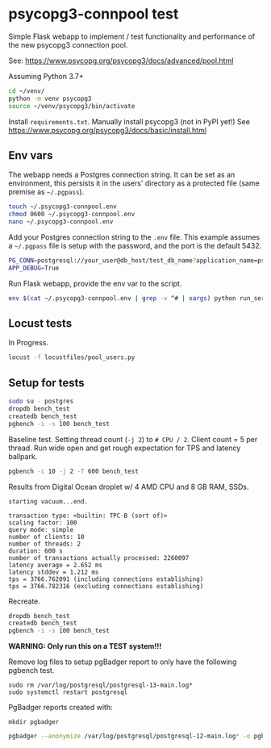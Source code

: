 # psycopg3-connpool test

Simple Flask webapp to implement / test functionality and performance of
the new psycopg3 connection pool.

See: https://www.psycopg.org/psycopg3/docs/advanced/pool.html

Assuming Python 3.7+

```bash
cd ~/venv/
python -m venv psycopg3
source ~/venv/psycopg3/bin/activate
```


Install `requirements.txt`.  Manually install psycopg3 (not in PyPI yet!)
See https://www.psycopg.org/psycopg3/docs/basic/install.html


## Env vars

The webapp needs a Postgres connection string.  It can be set as an environment,
this persists it in the users' directory as a protected file (same premise as
`~/.pgpass`).


```bash
touch ~/.psycopg3-connpool.env
chmod 0600 ~/.psycopg3-connpool.env
nano ~/.psycopg3-connpool.env
```

Add your Postgres connection string to the ``.env`` file.  This example assumes a
`~/.pgpass` file is setup with the password, and the port is the default 5432.

```bash
PG_CONN=postgresql://your_user@db_host/test_db_name?application_name=psycopg3-connpool-webapp
APP_DEBUG=True
```

Run Flask webapp, provide the env var to the script.

```bash
env $(cat ~/.psycopg3-connpool.env | grep -v ^# | xargs) python run_server.py
```


## Locust tests

In Progress.


```bash
locust -f locustfiles/pool_users.py
```



## Setup for tests

```bash
sudo su - postgres
dropdb bench_test
createdb bench_test
pgbench -i -s 100 bench_test
```


Baseline test.  Setting thread count (`-j 2`) to `# CPU / 2`.  Client count = 5 per thread.
Run wide open and get rough expectation for TPS and latency ballpark.

```bash
pgbench -c 10 -j 2 -T 600 bench_test
```

Results from Digital Ocean droplet w/ 4 AMD CPU and 8 GB RAM, SSDs.

```
starting vacuum...end.

transaction type: <builtin: TPC-B (sort of)>
scaling factor: 100
query mode: simple
number of clients: 10
number of threads: 2
duration: 600 s
number of transactions actually processed: 2260097
latency average = 2.652 ms
latency stddev = 1.212 ms
tps = 3766.762091 (including connections establishing)
tps = 3766.782316 (excluding connections establishing)
```


Recreate.

```bash
dropdb bench_test
createdb bench_test
pgbench -i -s 100 bench_test
```

**WARNING:  Only run this on a TEST system!!!**

Remove log files to setup pgBadger report to only have the following pgbench test.

```
sudo rm /var/log/postgresql/postgresql-13-main.log*
sudo systemctl restart postgresql
```


PgBadger reports created with:


```
mkdir pgbadger
```

```bash
pgbadger --anonymize /var/log/postgresql/postgresql-12-main.log* -o pgbadger/test_name.html
```


